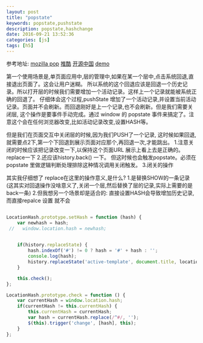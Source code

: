 ```yaml
---
layout: post
title: "popstate"
keywords: popstate,pushstate
description: popstate,hashchange
date: 2016-09-21 13:52:36
categories: [js]
tags: [h5]
---
```


参考地址: 
[mozilla pop](https://developer.mozilla.org/zh-CN/docs/Web/Events/popstate)
[推酷](http://www.tuicool.com/articles/uAniau)
[开源中国](http://www.oschina.net/p/historyjs?fromerr=JstAflHH)
[demo](http://browserstate.github.io/history.js/demo/)

第一个使用场景是,单页面应用中,层的管理中,如果在某一个层中,点击系统回退,直接退出页面了。这会让用户迷糊。
所以系统的这个回退应该是回退一个历史记录。所以打开层的时候我们需要增加一个活动记录。这样上一个记录就能被系统正确的回退了。
仔细体会这个过程,pushState 增加了一个活动记录,并设置当前活动记录。页面并不会刷新。而回退刚好是上一个记录,也不会刷新。但是我们需要关闭层,
这个操作是要事件手动完成。通过 window 的 popstate 事件来搞定了。注意这个会在任何浏览器改变,比如活动记录改变,设置HASH等。


但是我们在页面交互中关闭层的时候,因为我们PUSH了一个记录, 这时候如果回退,就需要点2下,第一个下回退到展示页面对应那个,再回退一次,才能跳出。
1.注意关闭的时候应该把记录改变一下,以保持这个页面URL 展示上看上去是正确的。replace一下
2.还应该history.back() 一下。 但这时候也会触发popstate。必须在popstate 里做逻辑判断处理排除这种情况调用关闭触发。
3.闭关的操作

其实我仔细想了 replace在这里的操作意义,是什么?
1.是替换SHOW的一条记录(这其实对回退操作没啥意义了,关闭一个层,然后替换了层的记录,实际上需要的是back一条)
2.但我想另一个场景却是适合的: 直接设置HASH会导致增加历史记录,而直接repalce 设置 就不会



```js

LocationHash.prototype.setHash = function (hash) {
    var newhash = hash;
 //   window.location.hash = newhash;
  

    if(history.replaceState) {
        hash.indexOf('#') != 0 ? hash = '#' + hash : '';
        console.log(hash);
        history.replaceState('active-template', document.title, location.pathname + location.search + hash);
    }

    this.check();
};

LocationHash.prototype.check = function () {
    var currentHash = window.location.hash;
    if(currentHash != this.currentHash) {
        this.currentHash = currentHash;
        var hash = currentHash.replace(/^#/, '');
        $(this).trigger('change', [hash], this);
    }
};


```








 
 